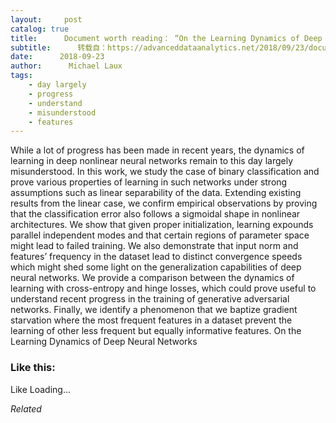 ```yaml
---
layout:     post
catalog: true
title:      Document worth reading： “On the Learning Dynamics of Deep Neural Networks”
subtitle:      转载自：https://advanceddataanalytics.net/2018/09/23/document-worth-reading-on-the-learning-dynamics-of-deep-neural-networks/
date:      2018-09-23
author:      Michael Laux
tags:
    - day largely
    - progress
    - understand
    - misunderstood
    - features
---
```


While a lot of progress has been made in recent years, the dynamics of learning in deep nonlinear neural networks remain to this day largely misunderstood. In this work, we study the case of binary classification and prove various properties of learning in such networks under strong assumptions such as linear separability of the data. Extending existing results from the linear case, we confirm empirical observations by proving that the classification error also follows a sigmoidal shape in nonlinear architectures. We show that given proper initialization, learning expounds parallel independent modes and that certain regions of parameter space might lead to failed training. We also demonstrate that input norm and features’ frequency in the dataset lead to distinct convergence speeds which might shed some light on the generalization capabilities of deep neural networks. We provide a comparison between the dynamics of learning with cross-entropy and hinge losses, which could prove useful to understand recent progress in the training of generative adversarial networks. Finally, we identify a phenomenon that we baptize gradient starvation where the most frequent features in a dataset prevent the learning of other less frequent but equally informative features. On the Learning Dynamics of Deep Neural Networks





### Like this:

Like Loading...


*Related*

